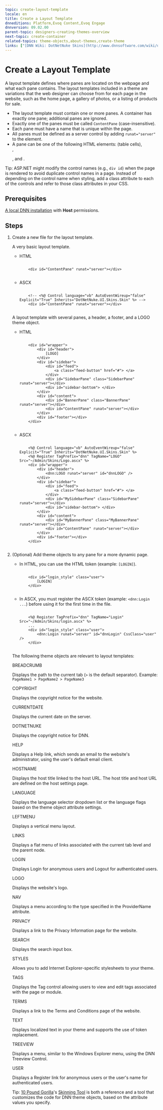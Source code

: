 ```yaml
---
topic: create-layout-template
locale: en
title: Create a Layout Template
dnneditions: Platform,Evoq Content,Evoq Engage
dnnversion: 09.02.00
parent-topic: designers-creating-themes-overview
next-topic: create-container
related-topics: theme-objects,about-themes,create-theme
links: ["[DNN Wiki: DotNetNuke Skins](http://www.dnnsoftware.com/wiki/dotnetnuke-skins)","[DNN Community Blog: DotNetNuke Skinning 101 (Part 1 and 2) by Joe Brinkman](http://www.dnnsoftware.com/community-blog/cid/132000/dotnetnuke-skinning-101-part-1)","[DNN Professional Training: Creating HTML Skins](http://www.dnnsoftware.com/services/professional-training/training-videos-subscription/skinning-2-creating-html-skins)","[Skinning Tool / Online Reference for DNN Skins & Container Objects by 10 Pound Gorilla](http://www.10poundgorilla.com)"]
---
```


# Create a Layout Template

A layout template defines where panes are located on the webpage and what each pane contains. The layout templates included in a theme are variations that the web designer can choose from for each page in the website, such as the home page, a gallery of photos, or a listing of products for sale.

*   The layout template must contain one or more panes. A container has exactly one pane; additional panes are ignored.
*   Exactly one of the panes must be called `ContentPane` (case-insensitive).
*   Each pane must have a name that is unique within the page.
*   All panes must be defined as a server control by adding `runat="server"` to the element.
*   A pane can be one of the following HTML elements: <td> (table cells), <div>, <p>, and <span>.

Tip: ASP.NET might modify the control names (e.g., `div id`) when the page is rendered to avoid duplicate control names in a page. Instead of depending on the control name when styling, add a class attribute to each of the controls and refer to those class attributes in your CSS.

## Prerequisites

[A local DNN installation](set-up-dnn) with **Host** permissions.

## Steps

1.  Create a new file for the layout template.
    
    A very basic layout template.
    
    *   HTML
        
        ```
        
            <div id="ContentPane" runat="server"></div>
                                    
        ```
        
    *   ASCX
        
        ```
        
            <!-- <%@ Control language="vb" AutoEventWireup="false" Explicit="True" Inherits="DotNetNuke.UI.Skins.Skin" %> -->
            <div id="ContentPane" runat="server"></div>
                                    
        ```
        
    
    A layout template with several panes, a header, a footer, and a LOGO theme object.
    
    *   HTML
        
        ```
        
            <div id="wrapper">
                <div id="header">
                    [LOGO]
                </div>
                <div id="sidebar">
                    <div id="feed">
                        <a class="feed-button" href="#"> </a>
                    </div>
                    <div id="SidebarPane" class="SidebarPane" runat="server"></div>
                    <div id="sidebar-bottom"> </div>
                </div>
                <div id="content">
                    <div id="BannerPane" class="BannerPane" runat="server"></div>
                    <div id="ContentPane" runat="server"></div>
                </div>
                <div id="footer"></div>
            </div>
                                    
        ```
        
    *   ASCX
        
        ```
        
            <%@ Control language="vb" AutoEventWireup="false" Explicit="True" Inherits="DotNetNuke.UI.Skins.Skin" %>
            <%@ Register TagPrefix="dnn" TagName="LOGO" Src="~/Admin/Skins/Logo.ascx" %>
            <div id="wrapper">
                <div id="header">
                    <dnn:LOGO runat="server" id="dnnLOGO" />
                </div>
                <div id="sidebar">
                    <div id="feed">
                        <a class="feed-button" href="#"> </a>
                    </div>
                    <div id="MySidebarPane" class="SidebarPane" runat="server"></div>
                    <div id="sidebar-bottom"> </div>
                </div>
                <div id="content">
                    <div id="MyBannerPane" class="MyBannerPane" runat="server"></div>
                    <div id="ContentPane" runat="server"></div>
                </div>
                <div id="footer"></div>
            </div>
                                    
        ```
        
    
2.  (Optional) Add theme objects to any pane for a more dynamic page.
    
    *   In HTML, you can use the HTML token (example: `[LOGIN]`).
        
        ```
        
            <div id="login_style" class="user">
                [LOGIN]
            </div>
                                    
        ```
        
    *   In ASCX, you must register the ASCX token (example: `<dnn:Login ...`) before using it for the first time in the file.
        
        ```
        
            <%@ Register TagPrefix="dnn" TagName="Login" Src="~/Admin/Skins/login.ascx" %>
            ...
            <div id="login_style" class="user">
                <dnn:Login runat="server" id="dnnLogin" CssClass="user" />
            </div>
                                    
        ```
        
    
    The following theme objects are relevant to layout templates:
    
    BREADCRUMB
    
    Displays the path to the current tab (`>` is the default separator). Example: `PageName1 > PageName2 > PageName3`
    
    COPYRIGHT
    
    Displays the copyright notice for the website.
    
    CURRENTDATE
    
    Displays the current date on the server.
    
    DOTNETNUKE
    
    Displays the copyright notice for DNN.
    
    HELP
    
    Displays a Help link, which sends an email to the website's administrator, using the user's default email client.
    
    HOSTNAME
    
    Displays the host title linked to the host URL. The host title and host URL are defined on the host settings page.
    
    LANGUAGE
    
    Displays the language selector dropdown list or the language flags based on the theme object attribute settings.
    
    LEFTMENU
    
    Displays a vertical menu layout.
    
    LINKS
    
    Displays a flat menu of links associated with the current tab level and the parent node.
    
    LOGIN
    
    Displays Login for anonymous users and Logout for authenticated users.
    
    LOGO
    
    Displays the website's logo.
    
    NAV
    
    Displays a menu according to the type specified in the ProviderName attribute.
    
    PRIVACY
    
    Displays a link to the Privacy Information page for the website.
    
    SEARCH
    
    Displays the search input box.
    
    STYLES
    
    Allows you to add Internet Explorer-specific stylesheets to your theme.
    
    TAGS
    
    Displays the Tag control allowing users to view and edit tags associated with the page or module.
    
    TERMS
    
    Displays a link to the Terms and Conditions page of the website.
    
    TEXT
    
    Displays localized text in your theme and supports the use of token replacement.
    
    TREEVIEW
    
    Displays a menu, similar to the Windows Explorer menu, using the DNN Treeview Control.
    
    USER
    
    Displays a Register link for anonymous users or the user's name for authenticated users.
    
    Tip: [10 Pound Gorilla](http://www.10poundgorilla.com/)'s [Skinning Tool](http://www.10poundgorilla.com/DNN/Skinning-Tool) is both a reference and a tool that customizes the code for DNN theme objects, based on the attribute values you specify.